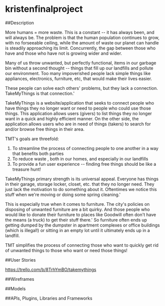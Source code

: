 # kristenfinalproject

##Description

More humans = more waste. This is a constant -- it has always been, and will always be. The problem is that the human population continues to grow, with no forseeable ceiling, while the amount of waste our planet can handle is steadily approaching its limit. Concurrently, the gap between those who have and those who have not is growing wider and wider. 

Many of us throw unwanted, but perfectly functional, items in our garbage bin without a second thought -- things that fill up our landfills and pollute our environment. Too many impoverished people lack simple things like appliances, electronics, furniture, etc, that would make their lives easier. 

These people can solve each others' problems, but they lack a connection. TakeMyThings is that connection.'

TakeMyThings is a website/application that seeks to connect people who have things they no longer want or need to people who could use those things. This application allows users (givers) to list things they no longer want in a quick and highly efficient manner. On the other side, the application allows users who are in need of things (takers) to search for and/or browse free things in their area.

TMT's goals are threefold:

1. To streamline the process of connecting people to one another in a way that benefits both parties
2. To reduce waste , both in our homes, and especially in our landfills
3. To provide a fun user experience -- finding free things should be like a treasure hunt!

TakeMyThings primary strength is its universal appeal. Everyone has things in their garage, storage locker, closet, etc. that they no longer need. They just lack the motivation to do something about it. Oftentimes we notice this stuff when we're moving or doing some spring cleaning.'

This is especially true when it comes to furniture. The city's policies on disposing of unwanted furniture are a bit quirky. And those people who would like to donate their furniture to places like Goodwill often don't have the means (a truck) to get their stuff there.' So furniture often ends up getting dumped by the dumpster in apartment complexes or office buildings (which is illegal!) or sitting in an empty lot until it ultimately ends up in a landfill. 

TMT simplifies the process of connecting those who want to quickly get rid of unwanted things to those who want or need those things!

##User Stories 

https://trello.com/b/8TrhYmBO/takemythings

##Wireframes



##Models


##APIs, Plugins, Libraries and Frameworks
